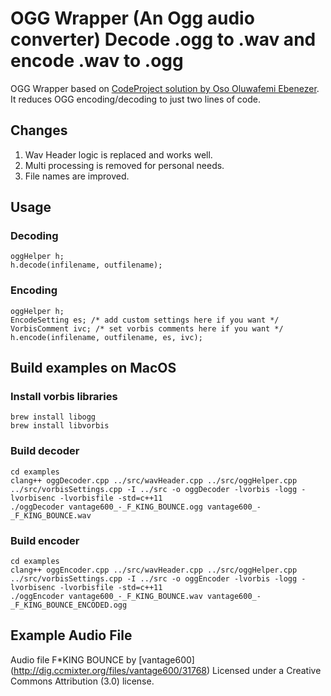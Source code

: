 # OGG Wrapper (An Ogg audio converter) Decode .ogg to .wav and encode .wav to .ogg

OGG Wrapper based on [CodeProject solution by Oso Oluwafemi Ebenezer](https://www.codeproject.com/Articles/824199/The-OGG-Wrapper-An-audio-converter).
It reduces OGG encoding/decoding to just two lines of code.

## Changes

1. Wav Header logic is replaced and works well.
2. Multi processing is removed for personal needs.
3. File names are improved.

## Usage
### Decoding
```
oggHelper h;
h.decode(infilename, outfilename);
```

### Encoding
```
oggHelper h;
EncodeSetting es; /* add custom settings here if you want */
VorbisComment ivc; /* set vorbis comments here if you want */
h.encode(infilename, outfilename, es, ivc);
```


## Build examples on MacOS

### Install vorbis libraries
```
brew install libogg
brew install libvorbis
```

### Build decoder
```
cd examples
clang++ oggDecoder.cpp ../src/wavHeader.cpp ../src/oggHelper.cpp ../src/vorbisSettings.cpp -I ../src -o oggDecoder -lvorbis -logg -lvorbisenc -lvorbisfile -std=c++11
./oggDecoder vantage600_-_F_KING_BOUNCE.ogg vantage600_-_F_KING_BOUNCE.wav
```


### Build encoder
```
cd examples
clang++ oggEncoder.cpp ../src/wavHeader.cpp ../src/oggHelper.cpp ../src/vorbisSettings.cpp -I ../src -o oggEncoder -lvorbis -logg -lvorbisenc -lvorbisfile -std=c++11
./oggEncoder vantage600_-_F_KING_BOUNCE.wav vantage600_-_F_KING_BOUNCE_ENCODED.ogg
```

## Example Audio File
Audio file F*KING BOUNCE by [vantage600] (http://dig.ccmixter.org/files/vantage600/31768)
Licensed under a Creative Commons Attribution (3.0) license.
